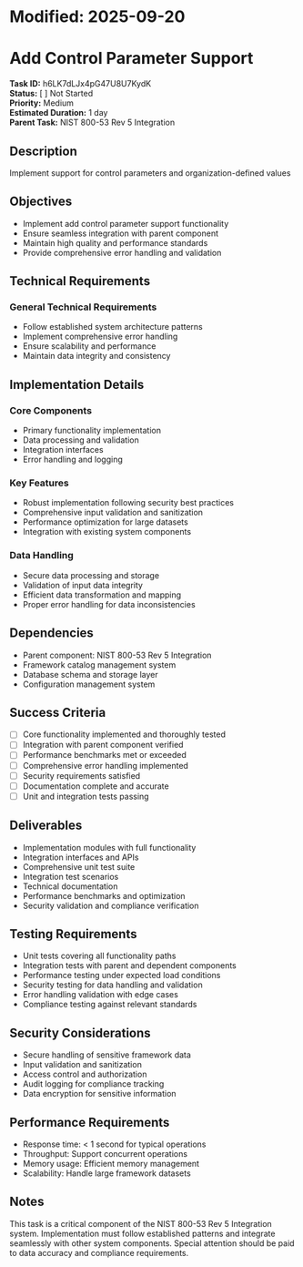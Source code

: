 # Modified: 2025-09-20

# Add Control Parameter Support

**Task ID:** h6LK7dLJx4pG47U8U7KydK  
**Status:** [ ] Not Started  
**Priority:** Medium  
**Estimated Duration:** 1 day  
**Parent Task:** NIST 800-53 Rev 5 Integration

## Description
Implement support for control parameters and organization-defined values

## Objectives
- Implement add control parameter support functionality
- Ensure seamless integration with parent component
- Maintain high quality and performance standards
- Provide comprehensive error handling and validation

## Technical Requirements
### General Technical Requirements
- Follow established system architecture patterns
- Implement comprehensive error handling
- Ensure scalability and performance
- Maintain data integrity and consistency


## Implementation Details
### Core Components
- Primary functionality implementation
- Data processing and validation
- Integration interfaces
- Error handling and logging

### Key Features
- Robust implementation following security best practices
- Comprehensive input validation and sanitization
- Performance optimization for large datasets
- Integration with existing system components

### Data Handling
- Secure data processing and storage
- Validation of input data integrity
- Efficient data transformation and mapping
- Proper error handling for data inconsistencies

## Dependencies
- Parent component: NIST 800-53 Rev 5 Integration
- Framework catalog management system
- Database schema and storage layer
- Configuration management system

## Success Criteria
- [ ] Core functionality implemented and thoroughly tested
- [ ] Integration with parent component verified
- [ ] Performance benchmarks met or exceeded
- [ ] Comprehensive error handling implemented
- [ ] Security requirements satisfied
- [ ] Documentation complete and accurate
- [ ] Unit and integration tests passing

## Deliverables
- Implementation modules with full functionality
- Integration interfaces and APIs
- Comprehensive unit test suite
- Integration test scenarios
- Technical documentation
- Performance benchmarks and optimization
- Security validation and compliance verification

## Testing Requirements
- Unit tests covering all functionality paths
- Integration tests with parent and dependent components
- Performance testing under expected load conditions
- Security testing for data handling and validation
- Error handling validation with edge cases
- Compliance testing against relevant standards

## Security Considerations
- Secure handling of sensitive framework data
- Input validation and sanitization
- Access control and authorization
- Audit logging for compliance tracking
- Data encryption for sensitive information

## Performance Requirements
- Response time: < 1 second for typical operations
- Throughput: Support concurrent operations
- Memory usage: Efficient memory management
- Scalability: Handle large framework datasets

## Notes
This task is a critical component of the NIST 800-53 Rev 5 Integration system. Implementation must follow established patterns and integrate seamlessly with other system components. Special attention should be paid to data accuracy and compliance requirements.
